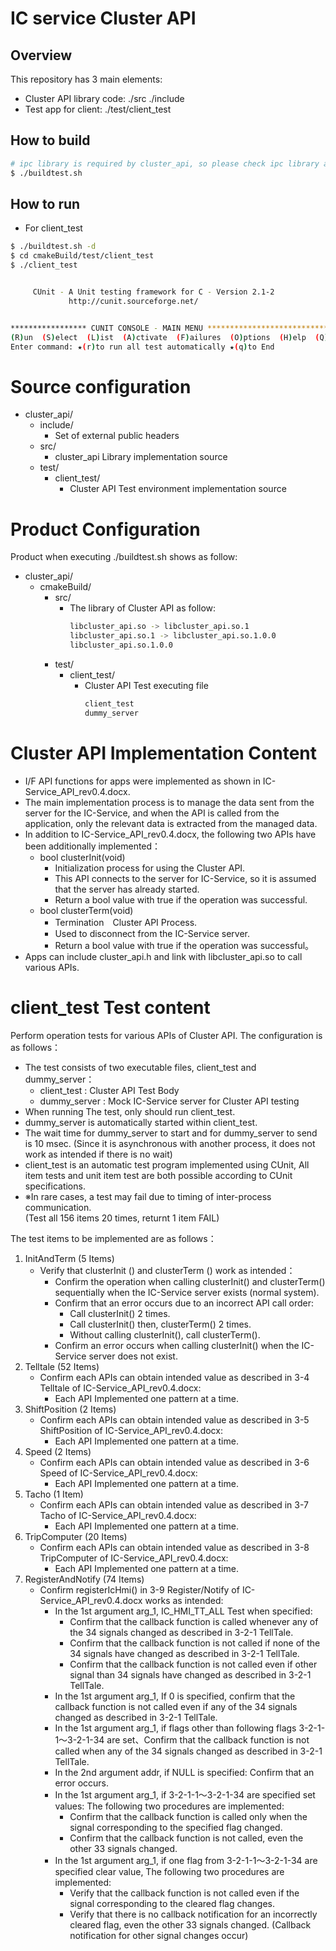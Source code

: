 # IC service Cluster API

## Overview

This repository has 3 main elements:

* Cluster API library code: ./src ./include
* Test app for client: ./test/client_test

## How to build

```bash
# ipc library is required by cluster_api, so please check ipc library and headers are installed in the system.
$ ./buildtest.sh
```

## How to run

* For client_test

```bash
$ ./buildtest.sh -d
$ cd cmakeBuild/test/client_test
$ ./client_test


     CUnit - A Unit testing framework for C - Version 2.1-2
             http://cunit.sourceforge.net/


***************** CUNIT CONSOLE - MAIN MENU ******************************
(R)un  (S)elect  (L)ist  (A)ctivate  (F)ailures  (O)ptions  (H)elp  (Q)uit
Enter command: ★(r)to run all test automatically ★(q)to End
```

# Source configuration

- cluster_api/
    - include/
        - Set of external public headers
    - src/
        - cluster_api Library implementation source
    - test/
        - client_test/
            - Cluster API Test environment implementation source

# Product Configuration

Product when executing ./buildtest.sh shows as follow:

- cluster_api/
    - cmakeBuild/
        - src/
            - The library of Cluster API as follow:
                ```bash
                libcluster_api.so -> libcluster_api.so.1
                libcluster_api.so.1 -> libcluster_api.so.1.0.0
                libcluster_api.so.1.0.0
                ```
        - test/
            - client_test/
                - Cluster API Test executing file
                    ```bash
                    client_test
                    dummy_server
                    ```

# Cluster API Implementation Content

- I/F API functions for apps were implemented as shown in IC-Service_API_rev0.4.docx.
- The main implementation process is to manage the data sent from the server for the IC-Service, and when the API is called from the application, only the relevant data is extracted from the managed data.
- In addition to IC-Service_API_rev0.4.docx, the following two APIs have been additionally implemented：
    - bool clusterInit(void)
        - Initialization process for using the Cluster API.
        - This API connects to the server for IC-Service, so it is assumed that the server has already started.
        - Return a bool value with true if the operation was successful.
    - bool clusterTerm(void)
        - Termination　Cluster API Process.
        - Used to disconnect from the IC-Service server.
        - Return a bool value with true if the operation was successful。
- Apps can include cluster_api.h and link with libcluster_api.so to call various APIs.

# client_test Test content

Perform operation tests for various APIs of Cluster API. The configuration is as follows：

- The test consists of two executable files, client_test and dummy_server：
    - client_test : Cluster API Test Body
    - dummy_server : Mock IC-Service server for Cluster API testing
- When running The test, only should run client_test.
- dummy_server is automatically started within client_test.
- The wait time for dummy_server to start and for dummy_server to send is 10 msec. 
  (Since it is asynchronous with another process, it does not work as intended if there is no wait)
- client_test is an automatic test program implemented using CUnit, All item tests and unit item test are both possible according to CUnit specifications.
- ※In rare cases, a test may fail due to timing of inter-process communication.  
(Test all 156 items 20 times, returnt 1 item FAIL)

The test items to be implemented are as follows：

1. InitAndTerm (5 Items)
    - Verify that clusterInit () and clusterTerm () work as intended：
        - Confirm the operation when calling clusterInit() and clusterTerm() sequentially when the IC-Service server exists (normal system).
        - Confirm that an error occurs due to an incorrect API call order:
            - Call clusterInit() 2 times.
            - Call clusterInit() then, clusterTerm() 2 times.
            - Without calling clusterInit(), call clusterTerm().
        - Confirm an error occurs when calling clusterInit() when the IC-Service server does not exist.
2. Telltale (52 Items)
    - Confirm each APIs can obtain intended value as described in 3-4 Telltale of IC-Service_API_rev0.4.docx:
        - Each API Implemented one pattern at a time.
3. ShiftPosition (2 Items)
    - Confirm each APIs can obtain intended value as described in 3-5 ShiftPosition of IC-Service_API_rev0.4.docx: 
        - Each API Implemented one pattern at a time.
4. Speed (2 Items)
    -  Confirm each APIs can obtain intended value as described in 3-6 Speed of IC-Service_API_rev0.4.docx: 
        - Each API Implemented one pattern at a time.
5. Tacho (1 Item)
    - Confirm each APIs can obtain intended value as described in 3-7 Tacho of IC-Service_API_rev0.4.docx: 
        - Each API Implemented one pattern at a time.
6. TripComputer (20 Items)
    -  Confirm each APIs can obtain intended value as described in 3-8 TripComputer of IC-Service_API_rev0.4.docx:
        - Each API Implemented one pattern at a time.
7. RegisterAndNotify (74 Items)
    - Confirm registerIcHmi() in 3-9 Register/Notify of IC-Service_API_rev0.4.docx works as intended:
        - In the 1st argument arg_1, IC_HMI_TT_ALL Test when specified:
            - Confirm that the callback function is called whenever any of the 34 signals changed as described in 3-2-1 TellTale.
            - Confirm that the callback function is not called if none of the 34 signals have changed as described in 3-2-1 TellTale.
            - Confirm that the callback function is not called even if other signal than 34 signals have changed as described in 3-2-1 TellTale.
        - In the 1st argument arg_1, If 0 is specified, confirm that the callback function is not called even if any of the 34 signals changed as described in 3-2-1 TellTale.
        - In the 1st argument arg_1, if flags other than following flags 3-2-1-1～3-2-1-34 are set、Confirm that the callback function is not called when any of the 34 signals changed as described in 3-2-1 TellTale.
        - In the 2nd argument addr, if NULL is specified: Confirm that an error occurs.
        - In the 1st argument arg_1, if 3-2-1-1～3-2-1-34 are specified set values: The following two procedures are implemented:
            - Confirm that the callback function is called only when the signal corresponding to the specified flag changed.
            - Confirm that the callback function is not called, even the other 33 signals changed.
        - In the 1st argument arg_1, if one flag from 3-2-1-1～3-2-1-34 are specified clear value, The following two procedures are implemented:
            - Verify that the callback function is not called even if the signal corresponding to the cleared flag changes.
            - Verify that there is no callback notification for an incorrectly cleared flag, even the other 33 signals changed. 
            (Callback notification for other signal changes occur)
